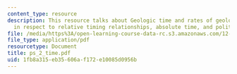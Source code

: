 ```yaml
---
content_type: resource
description: This resource talks about Geologic time and rates of geologic processes
  in respect to relative timing relationships, absolute time, and politics.
file: /media/https%3A/open-learning-course-data-rc.s3.amazonaws.com/12-102-environmental-earth-science-fall-2005/1fb8a315eb35606af172e10085d0956b_ps_2_time.pdf
file_type: application/pdf
resourcetype: Document
title: ps_2_time.pdf
uid: 1fb8a315-eb35-606a-f172-e10085d0956b
---
```

